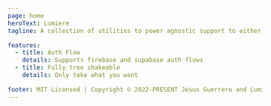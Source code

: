 ```yaml
---
page: home
heroText: Lumiere
tagline: A collection of utilities to power agnostic support to either firebase or supabase as BAAS

features:
  - title: Auth Flow
    details: Supports firebase and supabase auth flows
  - title: Fully tree shakeable
    details: Only take what you want

footer: MIT Licensed | Copyright © 2022-PRESENT Jesus Guerrero and Lumiere Utils contributors
---
```


<AppHome />